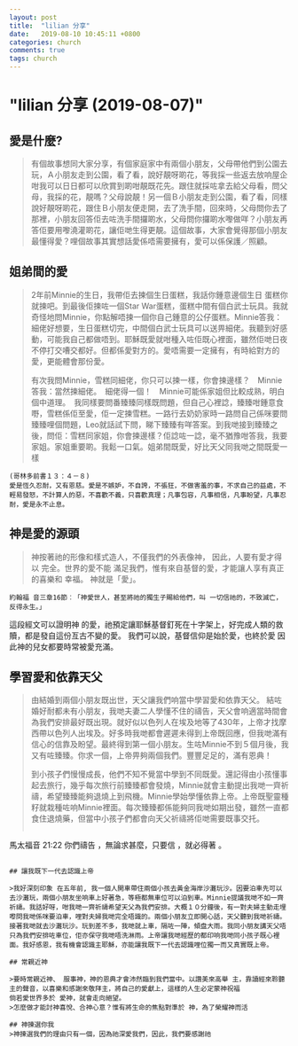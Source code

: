 ```yaml
---
layout: post
title:  "lilian 分享"
date:   2019-08-10 10:45:11 +0800
categories: church
comments: true
tags: church 
---
```


# "lilian 分享 (2019-08-07)" 

## 愛是什麼? 

>有個故事想同大家分享，有個家庭家中有兩個小朋友，父母帶他們到公園去玩，Ａ小朋友走到公園，看了看，說好靚呀啲花，等我採一些返去放响屋企咁我可以日日都可以欣賞到啲咁靚既花先。跟住就採咗拿去給父母看，問父母，我採的花，靚嗎？父母說靚！另一個Ｂ小朋友走到公園，看了看，同樣說好靚呀啲花，跟住Ｂ小朋友便走開，去了洗手間，回來時，父母問你去了那裡，小朋友回答佢去咗洗手間攞啲水，父母問你攞啲水嚟做咩？小朋友再答佢要用嚟澆灌啲花，讓佢哋生得更靚。這個故事，大家會覺得那個小朋友最懂得愛？哩個故事其實想話愛係唔需要擁有，愛可以係保護／照顧。　


## 姐弟間的愛

>2年前Minnie的生日，我帶佢去揀個生日蛋糕，我話你鍾意邊個生日
蛋糕你就揀吧。到最後佢揀咗一個Star War蛋糕，蛋糕中間有個白武士玩具。我就奇怪地問Minnie，你點解唔揀一個你自己鍾意的公仔蛋糕。Minnie答我：細佬好想要，生日蛋糕切完，中間個白武士玩具可以送畀細佬。我聽到好感動，可能我自己都做唔到。耶穌既愛就咁種入咗佢既心裡面，雖然佢哋日夜不停打交嘈交都好。但都係愛對方的。愛唔需要一定擁有，有時給對方的愛，更能體會那份愛。
>
>有次我問Minnie，雪糕同細佬，你只可以揀一樣，你會揀邊樣？　Minnie答我：當然揀細佬。　細佬得一個！　Minnie可能係家姐但比較成熟，明白個中道理。　我同樣要問番臻臻同樣既問題，但自己心裡諗，臻臻咁鍾意食嘢，雪糕係佢至愛，佢一定揀雪糕。一路行去奶奶家時一路問自己係咪要問臻臻哩個問題，Leo就話試下問，睇下臻臻有咩答案。到我哋接到臻臻之後，問佢：雪糕同家姐，你會揀邊樣？佢諗咗一諗，毫不猶豫咁答我，我要家姐。家姐重要啲。我鬆一口氣。姐弟間既愛，好比天父同我哋之間既愛一樣
~~~
(哥林多前書１３：４－８)
愛是恆久忍耐，又有恩慈。愛是不嫉妒，不自誇，不張狂，不做害羞的事，不求自己的益處，不輕易發怒，不計算人的惡，不喜歡不義，只喜歡真理；凡事包容，凡事相信，凡事盼望，凡事忍耐，愛是永不止息。
~~~


## 神是愛的源頭

>神按著祂的形像和樣式造人，不僅我們的外表像神， 因此，人要有愛才得以 完全。世界的愛不能 滿足我們，惟有來自基督的愛，才能讓人享有真正的喜樂和 幸福。
神就是「愛」。
~~~
約翰福 音三章16節︰「神愛世人，甚至將祂的獨生子賜給他們，叫 一切信祂的，不致滅亡，反得永生。」
~~~
這段經文可以證明神 的愛，祂預定讓耶穌基督釘死在十字架上，好完成人類的救 贖，都是發自這份亙古不變的愛。 我們可以說，基督信仰是始於愛，也終於愛
因此神的兒女都要時常被愛充滿。

## 學習愛和依靠天父

>由結婚到兩個小朋友既出世，天父讓我們响當中學習愛和依靠天父。
結咗婚好耐都未有小朋友，我哋夫妻二人學懂不住的禱告，天父會响適當時間會為我們安排最好既出現。就好似以色列人在埃及地等了430年，上帝才找摩西帶以色列人出埃及。好多時我哋都會遲遲未得到上帝既回應，但我哋滿有信心的信靠及盼望。最終得到第一個小朋友。生咗Minnie不到５個月後，我又有咗臻臻。你求一個，上帝畀夠兩個我們。豐豐足足的，滿有恩典！
>
>到小孩子們慢慢成長，他們不知不覺當中學到不同既愛。還記得由小孩懂事起去旅行，幾乎每次旅行前臻臻都會發燒，Minnie就會主動提出我哋一齊祈禱，希望臻臻能夠退燒上到飛機。Minnie學始學懂依靠上帝。上帝既聖靈種籽就栽種咗响Minnie裡面。每次臻臻都係能夠同我哋如期出發，雖然一直都食住退燒藥，但當中小孩子們都會向天父祈禱將佢哋需要既事交托。
>~~~
馬太福音 21:22
你們禱告 ，無論求甚麼，只要信 ，就必得著 。
~~~

## 讓我既下一代去認識上帝

>我好深刻印象 在五年前, 我一個人開車帶住兩個小孩去黃金海岸沙灘玩沙。因要泊車先可以去沙灘玩，兩個小朋友坐响車上好著急，等極都無車位可以泊到車。Minnie提議我哋不如一齊祈禱。我話好呀，咁我哋一齊祈禱希望天父為我們安排。大概１０分鐘後，有一對夫婦主動走埋嚟問我哋係咪要泊車，哩對夫婦我哋完全唔識的。兩個小朋友立即開心話，天父聽到我哋祈禱。接著我哋就去沙灘玩沙。玩到差不多，我哋就上車，隔咗一陣，傾盘大雨。我同小朋友講天父唔只為我們安排咗車位，佢亦保守我哋唔洗淋雨。上帝讓我哋經歷的都印响我哋同小孩子既心裡面。我好感恩，我有機會認識主耶穌，亦能讓我既下一代去認識哩位獨一而又真實既上帝。

## 常親近神

>要時常親近神、 服事神，神的恩典才會沛然臨到我們當中。以讚美來高舉 主，靠讀經來聆聽主的聲音，以喜樂和感謝來敬拜主，將自己的愛獻上，這樣的人生必定蒙神祝福
倘若愛世界多於 愛神，就會走向絕望。
>怎麼做才能討神喜悅、合神心意？惟有將生命的焦點對準於 神，為了榮耀神而活

## 神揀選你我
>神揀選我們的理由只有一個，因為祂深愛我們，因此，我們要感謝祂
